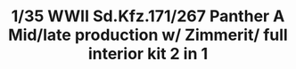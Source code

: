 ---
layout: product
title: "1/35 WWII Sd.Kfz.171/267 Panther A Mid/late production w/ Zimmerit/ full interior kit 2 in 1"
price: "7000" 
desc: "Maketa"
img_path: "/assets/img/TAKO2100.webp"
brand: "N/A"
available: false
special_offer: false
new: false
soon: false
cat: "010000"
subcat: "010200"
subsubcat: "0N/A"
sifra: "TAKO2100"
popular: false
spec: false
---